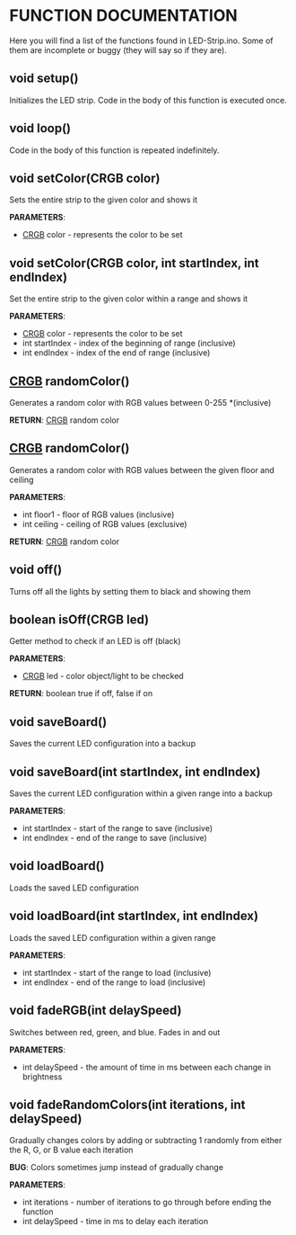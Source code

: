 FUNCTION DOCUMENTATION
======================

Here you will find a list of the functions found in LED-Strip.ino. Some of them are incomplete or buggy (they will say so if they are).

## void setup()
Initializes the LED strip. Code in the body of this function is executed once.

## void loop()
Code in the body of this function is repeated indefinitely.

## void setColor(CRGB color)
Sets the entire strip to the given color and shows it

**PARAMETERS**:
* [CRGB](http://fastled.io/docs/3.1/struct_c_r_g_b.html) color - represents the color to be set

## void setColor(CRGB color, int startIndex, int endIndex)
Set the entire strip to the given color within a range and shows it

**PARAMETERS**:
* [CRGB](http://fastled.io/docs/3.1/struct_c_r_g_b.html) color - represents the color to be set
* int startIndex - index of the beginning of range (inclusive)
* int endIndex - index of the end of range (inclusive)

## [CRGB](http://fastled.io/docs/3.1/struct_c_r_g_b.html) randomColor()
Generates a random color with RGB values between 0-255 *(inclusive)

**RETURN**: [CRGB](http://fastled.io/docs/3.1/struct_c_r_g_b.html) random color

## [CRGB](http://fastled.io/docs/3.1/struct_c_r_g_b.html) randomColor()
Generates a random color with RGB values between the given floor and ceiling

**PARAMETERS**:
* int floor1 - floor of RGB values (inclusive)
* int ceiling - ceiling of RGB values (exclusive)

**RETURN**: [CRGB](http://fastled.io/docs/3.1/struct_c_r_g_b.html) random color

## void off()
Turns off all the lights by setting them to black and showing them

## boolean isOff(CRGB led)
Getter method to check if an LED is off (black)

**PARAMETERS**:
* [CRGB](http://fastled.io/docs/3.1/struct_c_r_g_b.html) led - color object/light to be checked

**RETURN**: boolean true if off, false if on

## void saveBoard()
Saves the current LED configuration into a backup

## void saveBoard(int startIndex, int endIndex)
Saves the current LED configuration within a given range into a backup

**PARAMETERS**:
* int startIndex - start of the range to save (inclusive)
* int endIndex - end of the range to save (inclusive)

## void loadBoard()
Loads the saved LED configuration

## void loadBoard(int startIndex, int endIndex)
Loads the saved LED configuration within a given range

**PARAMETERS**:
* int startIndex - start of the range to load (inclusive)
* int endIndex - end of the range to load (inclusive)

## void fadeRGB(int delaySpeed)
Switches between red, green, and blue. Fades in and out

**PARAMETERS**:
* int delaySpeed - the amount of time in ms between each change in brightness

## void fadeRandomColors(int iterations, int delaySpeed)
Gradually changes colors by adding or subtracting 1 randomly from either the R, G, or B value each iteration

**BUG**: Colors sometimes jump instead of gradually change

**PARAMETERS**:
* int iterations - number of iterations to go through before ending the function
* int delaySpeed - time in ms to delay each iteration